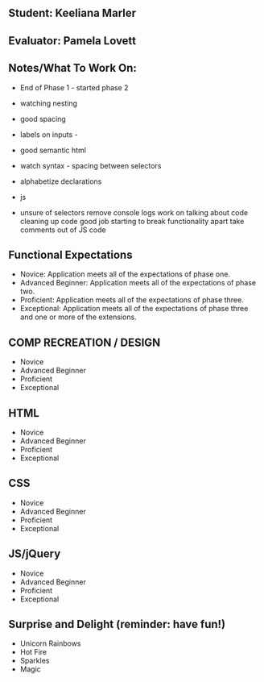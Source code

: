 ## Student: Keeliana Marler
## Evaluator: Pamela Lovett
## Notes/What To Work On:

- End of Phase 1 - started phase 2

- watching nesting
- good spacing
- labels on inputs - 
- good semantic html

- watch syntax - spacing between selectors
- alphabetize declarations

- js
- unsure of selectors
remove console logs
work on talking about code
cleaning up code
good job starting to break functionality apart
take comments out of JS code

## Functional Expectations

* Novice: Application meets all of the expectations of phase one.  
* Advanced Beginner: Application meets all of the expectations of phase two.  
* Proficient: Application meets all of the expectations of phase three.  
* Exceptional: Application meets all of the expectations of phase three and one or more of the extensions.  


## COMP RECREATION / DESIGN

* Novice  
* Advanced Beginner  
* Proficient  
* Exceptional  


## HTML

* Novice  
* Advanced Beginner  
* Proficient  
* Exceptional  


## CSS

* Novice  
* Advanced Beginner  
* Proficient  
* Exceptional  


## JS/jQuery

* Novice  
* Advanced Beginner  
* Proficient  
* Exceptional  


## Surprise and Delight (reminder: have fun!)

* Unicorn Rainbows  
* Hot Fire  
* Sparkles  
* Magic